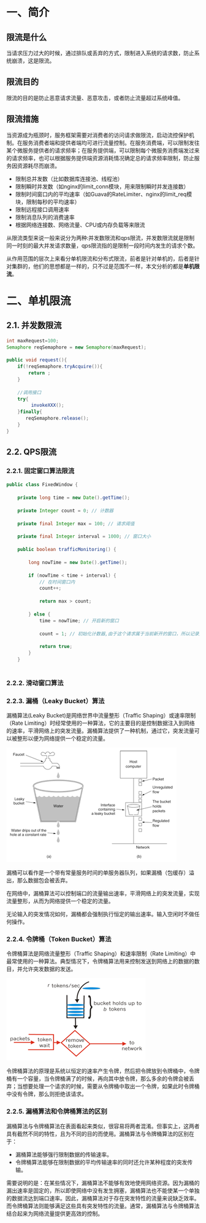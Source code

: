

# 一、简介

## 限流是什么

当请求压力过大的时候，通过排队或丢弃的方式，限制进入系统的请求数，防止系统崩溃，这是限流。

## 限流目的

限流的目的是防止恶意请求流量、恶意攻击，或者防止流量超过系统峰值。

## 限流措施

当资源成为瓶颈时，服务框架需要对消费者的访问请求做限流，启动流控保护机制。在服务消费者端和提供者端均可进行流量控制。在服务消费端，可以限制发往某个微服务提供者的请求频率；在服务提供端，可以限制每个微服务消费端发过来的请求频率，也可以根据服务提供端资源消耗情况确定总的请求频率限制，防止服务因资源耗尽而崩溃。

- 限制总并发数（比如数据库连接池、线程池）
- 限制瞬时并发数（如nginx的limit_conn模块，用来限制瞬时并发连接数）
- 限制时间窗口内的平均速率（如Guava的RateLimiter、nginx的limit_req模块，限制每秒的平均速率）
- 限制远程接口调用速率
- 限制消息队列的消费速率
- 根据网络连接数、网络流量、CPU或内存负载等来限流

从限流类型来说一般来说分为两种:并发数限流和qps限流，并发数限流就是限制同一时刻的最大并发请求数量，qps限流指的是限制一段时间内发生的请求个数。

从作用范围的层次上来看分单机限流和分布式限流，前者是针对单机的，后者是针对集群的，他们的思想都是一样的，只不过是范围不一样，本文分析的都是**单机限流**。

# 二、单机限流

## 2.1. 并发数限流

~~~java
int maxRequest=100;
Semaphore reqSemaphore = new Semaphore(maxRequest);
 
public void request(){
    if(!reqSemaphore.tryAcquire()){
        return ;
    }
 
    //调用接口
    try{
         invokeXXX();    
    }finally{
       reqSemaphore.release();
    }
}
~~~

## 2.2. QPS限流

### 2.2.1. 固定窗口算法限流

~~~java
public class FixedWindow {
 
	private long time = new Date().getTime();
 
	private Integer count = 0; // 计数器
 
	private final Integer max = 100; // 请求阈值
 
	private final Integer interval = 1000; // 窗口大小
 
	public boolean trafficMonitoring() {
 
		long nowTime = new Date().getTime();
 
		if (nowTime < time + interval) {
			// 在时间窗口内
			count++;
 
			return max > count;
 
		} else {
			time = nowTime; // 开启新的窗口
 
			count = 1; // 初始化计数器,由于这个请求属于当前新开的窗口，所以记录这个请求
 
			return true;
		}
	}
 

~~~

### 2.2.2. 滑动窗口算法

### 2.2.3. 漏桶（Leaky Bucket）算法

漏桶算法(Leaky Bucket)是网络世界中流量整形（Traffic Shaping）或速率限制（Rate Limiting）时经常使用的一种算法，它的主要目的是控制数据注入到网络的速率，平滑网络上的突发流量。漏桶算法提供了一种机制，通过它，突发流量可以被整形以便为网络提供一个稳定的流量。

![](../images/漏桶限流.png)

漏桶可以看作是一个带有常量服务时间的单服务器队列，如果漏桶（包缓存）溢出，那么数据包会被丢弃。

在网络中，漏桶算法可以控制端口的流量输出速率，平滑网络上的突发流量，实现流量整形，从而为网络提供一个稳定的流量。

无论输入的突发情况如何，漏桶都会强制执行恒定的输出速率。输入空闲时不做任何操作。

### 2.2.4. 令牌桶（Token Bucket）算法

令牌桶算法是网络流量整形（Traffic Shaping）和速率限制（Rate Limiting）中最常使用的一种算法。典型情况下，令牌桶算法用来控制发送到网络上的数据的数目，并允许突发数据的发送。

![](../images/令牌桶限流.png)

令牌桶算法的原理是系统以恒定的速率产生令牌，然后把令牌放到令牌桶中，令牌桶有一个容量，当令牌桶满了的时候，再向其中放令牌，那么多余的令牌会被丢弃；当想要处理一个请求的时候，需要从令牌桶中取出一个令牌，如果此时令牌桶中没有令牌，那么则拒绝该请求。

### 2.2.5. 漏桶算法和令牌桶算法的区别

漏桶算法与令牌桶算法在表面看起来类似，很容易将两者混淆。但事实上，这两者具有截然不同的特性，且为不同的目的而使用。漏桶算法与令牌桶算法的区别在于：

- 漏桶算法能够强行限制数据的传输速率。
- 令牌桶算法能够在限制数据的平均传输速率的同时还允许某种程度的突发传输。

需要说明的是：在某些情况下，漏桶算法不能够有效地使用网络资源。因为漏桶的漏出速率是固定的，所以即使网络中没有发生拥塞，漏桶算法也不能使某一个单独的数据流达到端口速率。因此，漏桶算法对于存在突发特性的流量来说缺乏效率。而令牌桶算法则能够满足这些具有突发特性的流量。通常，漏桶算法与令牌桶算法结合起来为网络流量提供更高效的控制。





